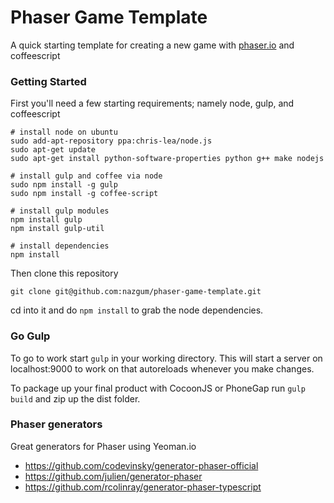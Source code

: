 Phaser Game Template
====================

A quick starting template for creating a new game with [phaser.io](http://phaser.io) and coffeescript


### Getting Started
First you'll need a few starting requirements; namely node, gulp, and coffeescript

````
# install node on ubuntu
sudo add-apt-repository ppa:chris-lea/node.js
sudo apt-get update
sudo apt-get install python-software-properties python g++ make nodejs

# install gulp and coffee via node
sudo npm install -g gulp
sudo npm install -g coffee-script

# install gulp modules
npm install gulp
npm install gulp-util

# install dependencies
npm install
````

Then clone this repository

````
git clone git@github.com:nazgum/phaser-game-template.git
````

cd into it and do `npm install` to grab the node dependencies.

### Go Gulp
To go to work start `gulp` in your working directory.  This will start a server on localhost:9000 to work on that autoreloads whenever you make changes.

To package up your final product with CocoonJS or PhoneGap run `gulp build` and zip up the dist folder.

### Phaser generators
Great generators for Phaser using Yeoman.io

* https://github.com/codevinsky/generator-phaser-official
* https://github.com/julien/generator-phaser
* https://github.com/rcolinray/generator-phaser-typescript
